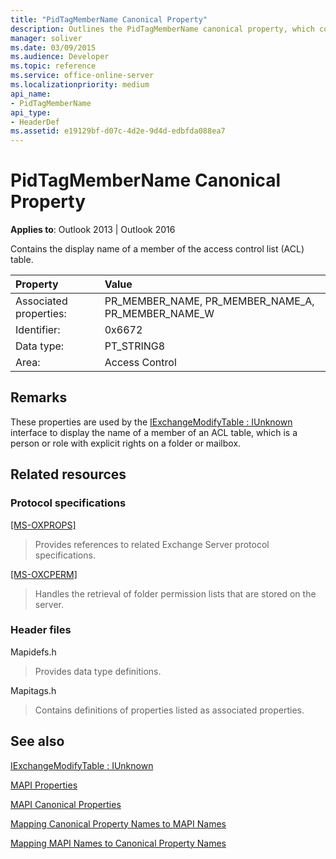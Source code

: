 ```yaml
---
title: "PidTagMemberName Canonical Property"
description: Outlines the PidTagMemberName canonical property, which contains the display name of a member of the access control list (ACL) table.
manager: soliver
ms.date: 03/09/2015
ms.audience: Developer
ms.topic: reference
ms.service: office-online-server
ms.localizationpriority: medium
api_name:
- PidTagMemberName
api_type:
- HeaderDef
ms.assetid: e19129bf-d07c-4d2e-9d4d-edbfda088ea7
---
```


# PidTagMemberName Canonical Property

  
  
**Applies to**: Outlook 2013 | Outlook 2016 
  
Contains the display name of a member of the access control list (ACL) table.
  
|Property|Value|
|:-----|:-----|
|Associated properties:  <br/> |PR_MEMBER_NAME, PR_MEMBER_NAME_A, PR_MEMBER_NAME_W  <br/> |
|Identifier:  <br/> |0x6672  <br/> |
|Data type:  <br/> |PT_STRING8  <br/> |
|Area:  <br/> |Access Control  <br/> |
   
## Remarks

These properties are used by the [IExchangeModifyTable : IUnknown](iexchangemodifytableiunknown.md) interface to display the name of a member of an ACL table, which is a person or role with explicit rights on a folder or mailbox. 
  
## Related resources

### Protocol specifications

[[MS-OXPROPS]](https://msdn.microsoft.com/library/f6ab1613-aefe-447d-a49c-18217230b148%28Office.15%29.aspx)
  
> Provides references to related Exchange Server protocol specifications.
    
[[MS-OXCPERM]](https://msdn.microsoft.com/library/944ddb65-6249-4c34-a46e-363fcd37195e%28Office.15%29.aspx)
  
> Handles the retrieval of folder permission lists that are stored on the server.
    
### Header files

Mapidefs.h
  
> Provides data type definitions.
    
Mapitags.h
  
> Contains definitions of properties listed as associated properties.
    
## See also



[IExchangeModifyTable : IUnknown](iexchangemodifytableiunknown.md)


[MAPI Properties](mapi-properties.md)
  
[MAPI Canonical Properties](mapi-canonical-properties.md)
  
[Mapping Canonical Property Names to MAPI Names](mapping-canonical-property-names-to-mapi-names.md)
  
[Mapping MAPI Names to Canonical Property Names](mapping-mapi-names-to-canonical-property-names.md)


